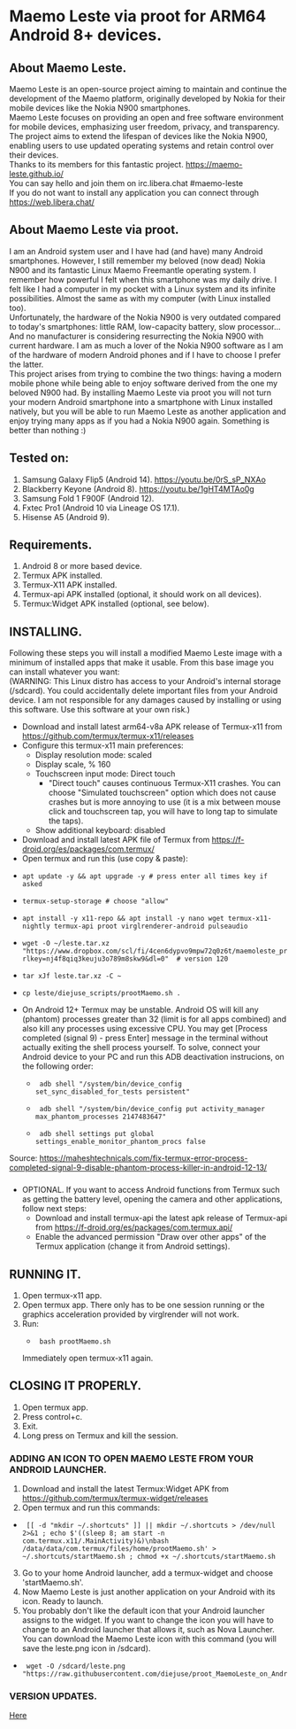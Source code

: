 # Maemo Leste via proot for ARM64 Android 8+ devices.
## About Maemo Leste.
Maemo Leste is an open-source project aiming to maintain and continue the development of the Maemo platform, originally developed by Nokia for their mobile devices like the Nokia N900 smartphones.  
Maemo Leste focuses on providing an open and free software environment for mobile devices, emphasizing user freedom, privacy, and transparency. The project aims to extend the lifespan of devices like the Nokia N900, enabling users to use updated operating systems and retain control over their devices.  
Thanks to its members for this fantastic project. https://maemo-leste.github.io/  
You can say hello and join them on irc.libera.chat #maemo-leste  
If you do not want to install any application you can connect through https://web.libera.chat/  

## About Maemo Leste via proot.
I am an Android system user and I have had (and have) many Android smartphones. However, I still remember my beloved (now dead) Nokia N900 and its fantastic Linux Maemo Freemantle operating system. I remember how powerful I felt when this smartphone was my daily drive. I felt like I had a computer in my pocket with a Linux system and its infinite possibilities. Almost the same as with my computer (with Linux installed too).  
Unfortunately, the hardware of the Nokia N900 is very outdated compared to today's smartphones: little RAM, low-capacity battery, slow processor... And no manufacturer is considering resurrecting the Nokia N900 with current hardware. I am as much a lover of the Nokia N900 software as I am of the hardware of modern Android phones and if I have to choose I prefer the latter.  
This project arises from trying to combine the two things: having a modern mobile phone while being able to enjoy software derived from the one my beloved N900 had.
By installing Maemo Leste via proot you will not turn your modern Android smartphone into a smartphone with Linux installed natively, but you will be able to run Maemo Leste as another application and enjoy trying many apps as if you had a Nokia N900 again. Something is better than nothing :)  

## Tested on:
1. Samsung Galaxy Flip5 (Android 14). https://youtu.be/0rS_sP_NXAo
2. Blackberry Keyone (Android 8). https://youtu.be/1gHT4MTAo0g
3. Samsung Fold 1 F900F (Android 12).
4. Fxtec Pro1 (Android 10 via Lineage OS 17.1).
5. Hisense A5 (Android 9). 

## Requirements.
1. Android 8 or more based device.
2. Termux APK installed.  
3. Termux-X11 APK installed.  
4. Termux-api APK installed (optional, it should work on all devices).  
5. Termux:Widget APK installed (optional, see below).

## INSTALLING.
Following these steps you will install a modified Maemo Leste image with a minimum of installed apps that make it usable. From this base image you can install whatever you want:  
(WARNING: This Linux distro has access to your Android's internal storage (/sdcard). You could accidentally delete important files from your Android device. I am not responsible for any damages caused by installing or using this software. Use this software at your own risk.)  
- Download and install latest arm64-v8a APK release of Termux-x11 from https://github.com/termux/termux-x11/releases
- Configure this termux-x11 main preferences:
  - Display resolution mode: scaled
  - Display scale, % 160
  - Touchscreen input mode: Direct touch
      - "Direct touch" causes continuous Termux-X11 crashes. You can choose "Simulated touchscreen" option which does not cause crashes but is more annoying to use (it is a mix between mouse click and touchscreen tap, you will have to long tap to simulate the taps).
  - Show additional keyboard: disabled    
- Download and install latest APK file of Termux from https://f-droid.org/es/packages/com.termux/
- Open termux and run this (use copy & paste):
-     apt update -y && apt upgrade -y # press enter all times key if asked
-     termux-setup-storage # choose "allow"
-     apt install -y x11-repo && apt install -y nano wget termux-x11-nightly termux-api proot virglrenderer-android pulseaudio
-     wget -O ~/leste.tar.xz "https://www.dropbox.com/scl/fi/4cen6dypvo9mpw72q0z6t/maemoleste_proot_arm64_diejuse_v120.tar.xz?rlkey=nj4f8qiq3keuju3o789m8skw9&dl=0"  # version 120
-     tar xJf leste.tar.xz -C ~
-     cp leste/diejuse_scripts/prootMaemo.sh .
- On Android 12+ Termux may be unstable. Android OS will kill any (phantom) processes greater than 32 (limit is for all apps combined) and also kill any processes using excessive CPU. You may get [Process completed (signal 9) - press Enter] message in the terminal without actually exiting the shell process yourself.
To solve, connect your Android device to your PC and run this ADB deactivation instrucions, on the following order:
    -      adb shell "/system/bin/device_config set_sync_disabled_for_tests persistent"
    -      adb shell "/system/bin/device_config put activity_manager max_phantom_processes 2147483647"
    -      adb shell settings put global settings_enable_monitor_phantom_procs false
Source: https://maheshtechnicals.com/fix-termux-error-process-completed-signal-9-disable-phantom-process-killer-in-android-12-13/
### 

- OPTIONAL. If you want to access Android functions from Termux such as getting the battery level, opening the camera and other applications, follow next steps:
  - Download and install termux-api the latest apk release of Termux-api from https://f-droid.org/es/packages/com.termux.api/
  - Enable the advanced permission "Draw over other apps" of the Termux application (change it from Android settings).

## RUNNING IT.
1. Open termux-x11 app.
2. Open termux app. There only has to be one session running or the graphics acceleration provided by virglrender will not work.
3. Run:
    -      bash prootMaemo.sh
   Immediately open termux-x11 again.
   
## CLOSING IT PROPERLY.
1. Open termux app.
2. Press control+c.
3. Exit.
4. Long press on Termux and kill the session.  

### ADDING AN ICON TO OPEN MAEMO LESTE FROM YOUR ANDROID LAUNCHER.
1. Download and install the latest Termux:Widget APK from https://github.com/termux/termux-widget/releases
2. Open termux and run this commands:
-      [[ -d "mkdir ~/.shortcuts" ]] || mkdir ~/.shortcuts > /dev/null 2>&1 ; echo $'((sleep 8; am start -n com.termux.x11/.MainActivity)&)\nbash /data/data/com.termux/files/home/prootMaemo.sh' > ~/.shortcuts/startMaemo.sh ; chmod +x ~/.shortcuts/startMaemo.sh
3. Go to your home Android launcher, add a termux-widget and choose 'startMaemo.sh'.
4. Now Maemo Leste is just another application on your Android with its icon. Ready to launch.
5. You probably don't like the default icon that your Android launcher assigns to the widget. If you want to change the icon you will have to change to an Android launcher that allows it, such as Nova Launcher. You can download the Maemo Leste icon with this command (you will save the leste.png icon in /sdcard).
-      wget -O /sdcard/leste.png "https://raw.githubusercontent.com/diejuse/proot_MaemoLeste_on_Android/main/leste.png"

### VERSION UPDATES.
<a href='https://github.com/diejuse/proot_MaemoLeste_on_Android/blob/main/UPDATES.md'>Here</a>
